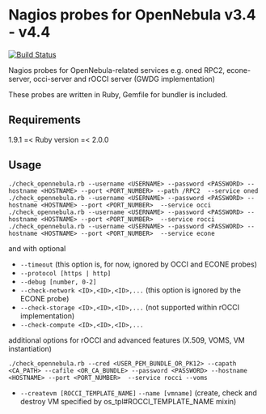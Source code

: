 Nagios probes for OpenNebula v3.4 - v4.4
========================================

[![Build Status](https://travis-ci.org/arax/opennebula-nagios-probes.png)](https://travis-ci.org/arax/opennebula-nagios-probes)

Nagios probes for OpenNebula-related services e.g. oned RPC2, econe-server, occi-server and rOCCI server (GWDG implementation)

These probes are written in Ruby, Gemfile for bundler is included.

## Requirements
1.9.1 =< Ruby version =< 2.0.0

## Usage

~~~
./check_opennebula.rb --username <USERNAME> --password <PASSWORD> --hostname <HOSTNAME> --port <PORT_NUMBER> --path /RPC2  --service oned
./check_opennebula.rb --username <USERNAME> --password <PASSWORD> --hostname <HOSTNAME> --port <PORT_NUMBER>  --service occi
./check_opennebula.rb --username <USERNAME> --password <PASSWORD> --hostname <HOSTNAME> --port <PORT_NUMBER>  --service rocci
./check_opennebula.rb --username <USERNAME> --password <PASSWORD> --hostname <HOSTNAME> --port <PORT_NUMBER>  --service econe
~~~

and with optional

* `--timeout` (this option is, for now, ignored by OCCI and ECONE probes)
* `--protocol [https | http]`
* `--debug [number, 0-2]`
* `--check-network <ID>,<ID>,<ID>,...` (this option is ignored by the ECONE probe)
* `--check-storage <ID>,<ID>,<ID>,...` (not supported within rOCCI implementation)
* `--check-compute <ID>,<ID>,<ID>,...`

additional options for rOCCI and advanced features (X.509, VOMS, VM instantiation)
~~~
./check_opennebula.rb --cred <USER_PEM_BUNDLE_OR_PK12> --capath <CA_PATH> --cafile <OR_CA_BUNDLE> --password <PASSWORD> --hostname <HOSTNAME> --port <PORT_NUMBER>  --service rocci --voms
~~~

* `--createvm [ROCCI_TEMPLATE_NAME]` `--name [vmname]` (create, check and destroy VM specified by os_tpl#ROCCI_TEMPLATE_NAME mixin)

